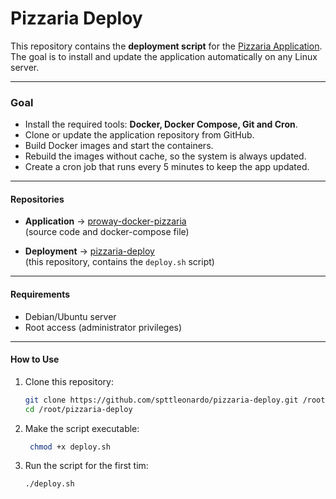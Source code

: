# Pizzaria Deploy

This repository contains the **deployment script** for the [Pizzaria Application](https://github.com/spttleonardo/proway-docker-pizzaria).  
The goal is to install and update the application automatically on any Linux server.

---

### Goal

- Install the required tools: **Docker, Docker Compose, Git and Cron**.  
- Clone or update the application repository from GitHub.  
- Build Docker images and start the containers.  
- Rebuild the images without cache, so the system is always updated.  
- Create a cron job that runs every 5 minutes to keep the app updated.  

---

#### Repositories

- **Application** → [proway-docker-pizzaria](https://github.com/spttleonardo/proway-docker-pizzaria)  
  (source code and docker-compose file)

- **Deployment** → [pizzaria-deploy](https://github.com/spttleonardo/pizzaria-deploy)  
  (this repository, contains the `deploy.sh` script)

---

#### Requirements

- Debian/Ubuntu server  
- Root access (administrator privileges)  

---

#### How to Use

1. Clone this repository:

   ```bash
   git clone https://github.com/spttleonardo/pizzaria-deploy.git /root/pizzaria-deploy
   cd /root/pizzaria-deploy

2. Make the script executable:
   ```bash
    chmod +x deploy.sh
4. Run the script for the first tim:
   ```bash
   ./deploy.sh

